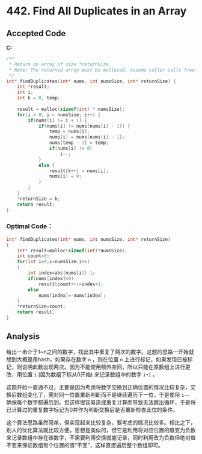 # 442. Find All Duplicates in an Array

## Accepted Code

**C:**

```c
/**
 * Return an array of size *returnSize.
 * Note: The returned array must be malloced, assume caller calls free().
 */
int* findDuplicates(int* nums, int numsSize, int* returnSize) {
    int *result;
    int i;
    int k = 0, temp;
    
    result = malloc(sizeof(int) * numsSize);
    for(i = 0; i < numsSize; i++) {
        if(nums[i] != i + 1) {
            if(nums[i] != nums[nums[i] - 1]) {
                temp = nums[i];
                nums[i] = nums[nums[i] - 1];
                nums[temp - 1] = temp;
                if(nums[i] != 0)
                    i--;
            }
            else {
                result[k++] = nums[i];
                nums[i] = 0;
            }
        }
    }
    *returnSize = k;
    return result;
}
```



### Optimal Code：

```C
int* findDuplicates(int* nums, int numsSize, int* returnSize)
{
    int* result=malloc(sizeof(int)*numsSize);
    int count=0;
    for(int i=0;i<numsSize;i++)
    {
        int index=abs(nums[i])-1;
        if(nums[index]<0)
            result[count++]=index+1;
        else
            nums[index]=-nums[index];
    }
    *returnSize=count;
    return result;
}
```





## Analysis

给出一串介于1~n之间的数字，找出其中重复了两次的数字。这题的思路一开始就想到大概是用hash，如果存在数字 `n` ，则在位置 `n` 上进行标记，如果发现已被标记，则说明此数出现两次。因为不能使用额外空间，所以只能在原数组上进行更改，用位置 `i` (因为数组下标从0开始) 来记录数组中的数字 `i+1` 。

这题开始一直通不过，主要是因为考虑将数字交换到正确位置的情况比较复杂，交换后数组变化了，需对同一位置重新判断而不是继续遍历下一位，于是使用 `i-—` 确保每个数字都遍历到。但这样很容易造成重复计算而导致无法跳出循环，于是将已计算过的重复数字标记为0并作为判断交换后是否重新检查此位的条件。

这个算法思路虽然简单，但实现起来比较复杂，要考虑的情况比较多。相比之下，别人的优化算法就比较方便，思想是类似的，但它是利用将对应位置的值变为负数来记录数组中存在该数字，不需要利用交换就能记录，同时利用改为负数但绝对值不变来保证数组每个位置的值“不变”，这样直接遍历整个数组即可。